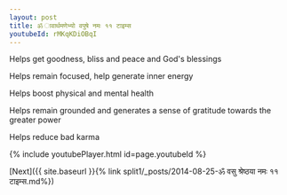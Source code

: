 ```yaml
---
layout: post
title: ॐ ावार्थमणेभ्यो वपुषे नमः ११ टाइम्स
youtubeId: rMKqKDiOBqI
---
```

 
 
Helps get goodness, bliss and peace and God's blessings
 
Helps remain focused, help generate inner energy 
 
Helps boost physical and mental health 
 
Helps remain grounded and generates a sense of gratitude towards the greater power 
 
Helps reduce bad karma
 
 
 
 


{% include youtubePlayer.html id=page.youtubeId %}
 
[Next]({{ site.baseurl }}{% link  split1/_posts/2014-08-25-ॐ वसु श्रेष्ठया नमः ११ टाइम्स.md%})
 
